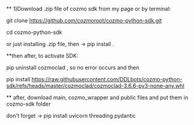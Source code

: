 ** 1)Download .zip file of cozmo sdk from my page or by terminal:

git clone https://github.com/cozmoroot/cozmo-python-sdk.git

cd cozmo-python-sdk

or just installing .zip file, then -> pip install .

**then after, to activate SDK:

pip uninstall cozmoclad , so no error occurs and then

pip install https://raw.githubusercontent.com/DDLbots/cozmo-python-sdk/refs/heads/master/cozmoclad/cozmoclad-3.6.6-py3-none-any.whl

** after, download main, cozmo_wrapper and public files and put them in cozmo-sdk folder

don't forget -> pip install uvicorn threading pydantic
